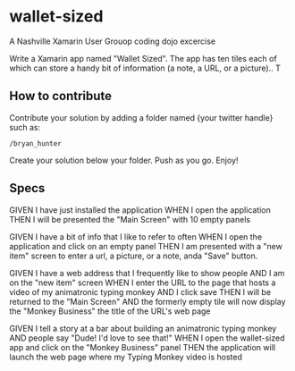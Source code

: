 wallet-sized
============

A Nashville Xamarin User Grouop coding dojo excercise

Write a Xamarin app named "Wallet Sized". The app has ten tiles each of which can store a handy bit of information (a note, a URL, or a picture).. T

How to contribute
-----------------
Contribute your solution by adding a folder named {your twitter handle} such as:

````
/bryan_hunter
````

Create your solution below your folder. Push as you go. Enjoy!


Specs
-----

GIVEN I have just installed the application
WHEN I open the application
THEN I will be presented the "Main Screen" with 10 empty panels

GIVEN I have a bit of info that I like to refer to often
WHEN I open the application and click on an empty panel
THEN I am presented with a "new item" screen to enter a url, a picture, or a note, anda "Save" button.
   
GIVEN I have a web address that I frequently like to show people
    AND I am on the "new item" screen
WHEN I enter the URL to the page that hosts a video of my animatronic typing monkey 
    AND I click save
THEN I will be returned to the "Main Screen" 
    AND the formerly empty tile will now display the "Monkey Business" the title of the URL's web page  
    
GIVEN I tell a story at a bar about building an animatronic typing monkey
    AND people say "Dude! I'd love to see that!"
WHEN I open the wallet-sized app and click on the "Monkey Business" panel
THEN the application will launch the web page where my Typing Monkey video is hosted
